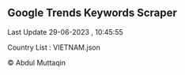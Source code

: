 

## Google Trends Keywords Scraper 
 
Last Update 29-06-2023 , 10:45:55

Country List :
VIETNAM.json



© Abdul Muttaqin 
